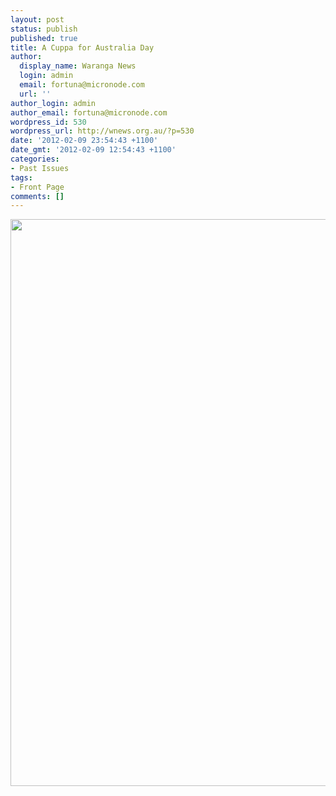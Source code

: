 ```yaml
---
layout: post
status: publish
published: true
title: A Cuppa for Australia Day
author:
  display_name: Waranga News
  login: admin
  email: fortuna@micronode.com
  url: ''
author_login: admin
author_email: fortuna@micronode.com
wordpress_id: 530
wordpress_url: http://wnews.org.au/?p=530
date: '2012-02-09 23:54:43 +1100'
date_gmt: '2012-02-09 12:54:43 +1100'
categories:
- Past Issues
tags:
- Front Page
comments: []
---
```

<p><a href="http://wnews.org.au/wp-content/uploads/2012/02/frontpage-20120209.pdf"><img class="alignnone size-full wp-image-528" title="Front Page - 9 February, 2012" src="http://wnews.org.au/wp-content/uploads/2012/02/frontpage-20120209.png" alt="" width="624" height="907" /></a></p>
